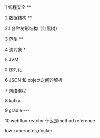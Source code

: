 1 线程安全   **

2 数据结构  **

2.1 各种树形结构（红黑树）

3 范型  **

4 流对象 *

5 JVM

5 序列化

6 JSON 和 object之间的解析

7 网络编程

8 kafka

9 gradle ---

10 webflux-reactor
什么是method reference

 
low kubernetes,docker
